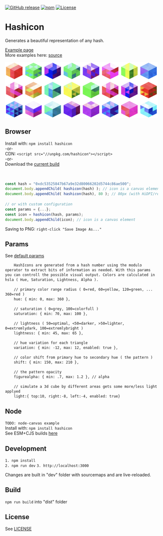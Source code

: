 [![GitHub release](https://img.shields.io/github/release/ETCDEVTeam/hashicon.svg)](https://github.com/ETCDEVTeam/hashicon/releases)
[![npm](http://img.shields.io/npm/v/hashicon.svg)](https://www.npmjs.com/package/hashicon)
[![License](https://img.shields.io/npm/l/hashicon.svg)](LICENSE)


Hashicon
========

Generates a beautiful representation of any hash.

[Example page](https://ETCDEVTeam.github.io/hashicon/examples/)   
More examples here: [source](examples/index.html)

![Sample hashicon image](examples/hashicons.png "Hashicons")



Browser
---

Install with: 
```npm install hashicon```   
-or-   
CDN: ```<script src="//unpkg.com/hashicon"></script>```   
-or-   
Download the [current build](dist/hashicon.umd.js)   

```javascript


const hash = "0xdc53525847b67a9e32d80066202d5744c86ae500";
document.body.appendChild( hashicon(hash) ); // icon is a canvas element
document.body.appendChild( hashicon(hash), 80 ); // 80px (with HiDPI/retina adjustments)

// or with custom configuration
const params = {...};
const icon = hashicon(hash, params);
document.body.appendChild(icon); // icon is a canvas element
```

Saving to PNG:  ```right-click "Save Image As..."```



Params
---
See [default params](src/params.js)

```
	HashIcons are generated from a hash number using the modulo operator to extract bits of information as needed. With this params you can controll the possible visual output. Colors are calculated in hsla ( Hue, Saturation, Lightness, Alpha ).

	// primary color range radius ( 0=red, 60=yellow, 120=green, ... 360=red )
	hue: { min: 0, max: 360 },

	// saturation ( 0=grey, 100=colorfull )
	saturation: { min: 70, max: 100 },

	// lightness ( 50=optimal, <50=darker, >50=lighter, 0=extremlydark, 100=extremlybright )
	lightness: { min: 45, max: 65 },

	// hue variation for each triangle
	variation: { min: -12, max: 12, enabled: true },

	// color shift from primary hue to secondary hue ( the pattern )
	shift: { min: 150, max: 210 },

	// the pattern opacity
	figurealpha: { min: .7, max: 1.2 }, // alpha

	// simulate a 3d cube by different areas gets some more/less light applyed 
	light:{ top:10, right:-8, left:-4, enabled: true}

```




Node
---
```TODO: node-canvas example```   
Install with: ```npm install hashicon```   
See ESM+CJS builds [here](dist)


Development
-----------
```1. npm install```   
```2. npm run dev```
```3. http://localhost:3000```

Changes are built in "dev" folder with sourcemaps and are live-reloaded.

Build
-----
```npm run build``` into "dist" folder

License
-----
See [LICENSE](LICENSE)


